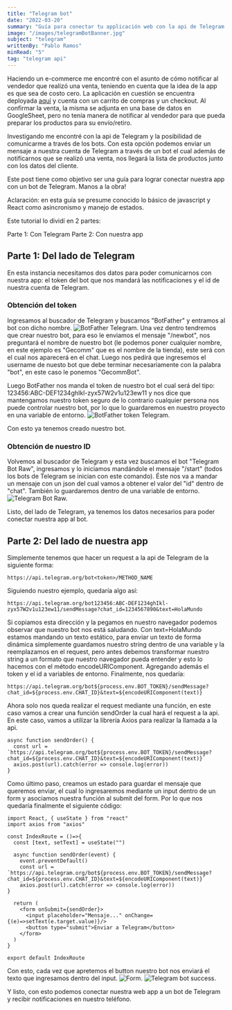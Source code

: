 ```yaml
---
title: "Telegram bot"
date: "2022-03-20"
summary: "Guía para conectar tu applicación web con la api de Telegram para recibir notificaciones de forma automática en tu smartphone a través de un bot."
image: "/images/telegramBotBanner.jpg"
subject: "telegram"
writtenBy: "Pablo Ramos"
minRead: "5"
tag: "telegram api"
---
```


Haciendo un e-commerce me encontré con el asunto de cómo notificar al vendedor que realizó una venta, teniendo en cuenta que la idea de la app es que sea de costo cero. La aplicación en cuestión se encuentra deployada [aquí](https://ecommerce-pablo.vercel.app/) y cuenta con un carrito de compras y un checkout.
Al confirmar la venta, la misma se adjunta en una base de datos en GoogleSheet, pero no tenía manera de notificar al vendedor para que pueda preparar los productos para su envío/retiro.


Investigando me encontré con la api de Telegram y la posibilidad de comunicarme a través de los bots.
Con esta opción podemos enviar un mensaje a nuestra cuenta de Telegram a través de un bot el cual además de notificarnos que se realizó una venta, nos llegará la lista de productos junto con los datos del cliente.


Este post tiene como objetivo ser una guía para lograr conectar nuestra app con un bot de Telegram.
Manos a la obra!


Aclaración: en esta guía se presume conocido lo básico de javascript y React como asincronismo y manejo de estados.


Este tutorial lo dividí en 2 partes:


Parte 1: Con Telegram
Parte 2: Con nuestra app


## Parte 1: Del lado de Telegram
En esta instancia necesitamos dos datos para poder comunicarnos con nuestra app: el token del bot que nos mandará las notificaciones y el id de nuestra cuenta de Telegram.


### Obtención del token ###

Ingresamos al buscador de Telegram y buscamos "BotFather" y entramos al bot con dicho nombre. 
![BotFather Telegram.](/images/botFather.jpg "BotFather")
Una vez dentro tendremos que crear nuestro bot, para eso le enviamos el mensaje "/newbot", nos preguntará el nombre de nuestro bot (le podemos poner cualquier nombre, en este ejemplo es "Gecomm" que es el nombre de la tienda), este será con el cual nos aparecerá en el chat.
Luego nos pedirá que ingresemos el username de nuesto bot que debe terminar necesariamente con la palabra "bot", en este caso le ponemos "GecommBot".


Luego BotFather nos manda el token de nuestro bot el cual será del tipo: <span>123456:ABC-DEF1234ghIkl-zyx57W2v1u123ew11</span> y nos dice que mantengamos nuestro token seguro de lo contrario cualquier persona nos puede controlar nuestro bot, por lo que lo guardaremos en nuestro proyecto en una variable de entorno.
![BotFather token Telegram.](/images/botFatherToken.jpg "BotFather token")


Con esto ya tenemos creado nuestro bot.

### Obtención de nuestro ID
Volvemos al buscador de Telegram y esta vez buscamos el bot "Telegram Bot Raw", ingresamos y lo iniciamos mandándole el mensaje "/start" (todos los bots de Telegram se inician con este comando). Éste nos va a mandar un mensaje con un json del cual vamos a obtener el valor del "id" dentro de "chat". También lo guardaremos dentro de una variable de entorno.
![Telegram Bot Raw.](/images/botRaw.jpg "Telegram Bot Raw")


Listo, del lado de Telegram, ya tenemos los datos necesarios para poder conectar nuestra app al bot.

## Parte 2: Del lado de nuestra app
Simplemente tenemos que hacer un request a la api de Telegram de la siguiente forma: 
```
https://api.telegram.org/bot<token>/METHOD_NAME
```
Siguiendo nuestro ejemplo, quedaría algo así: 
```
https://api.telegram.org/bot123456:ABC-DEF1234ghIkl-zyx57W2v1u123ew11/sendMessage?chat_id=1234567890&text=HolaMundo
```
Si copiamos esta dirección y la pegamos en nuestro navegador podemos observar que nuestro bot nos está saludando.
Con <span>text=HolaMundo</span> estamos mandando un texto estático, para enviar un texto de forma dinámica simplemente guardamos nuestro string dentro de una variable y la reemplazamos en el request, pero antes debemos transformar nuestro string a un formato que nuestro navegador pueda entender y esto lo hacemos con el método <span>encodeURIComponent</span>. Agregando además el token y el id a variables de entorno. Finalmente, nos quedaría:
```
https://api.telegram.org/bot${process.env.BOT_TOKEN}/sendMessage?chat_id=${process.env.CHAT_ID}&text=${encodeURIComponent(text)}
```

Ahora solo nos queda realizar el request mediante una función, en este caso vamos a crear una función sendOrder la cual hará el request a la api. En este caso, vamos a utilizar la librería Axios para realizar la llamada a la api.

```
async function sendOrder() {
  const url = `https://api.telegram.org/bot${process.env.BOT_TOKEN}/sendMessage?chat_id=${process.env.CHAT_ID}&text=${encodeURIComponent(text)}`
  axios.post(url).catch(error => console.log(error))
}
```

Como último paso, creamos un estado para guardar el mensaje que queremos enviar, el cual lo ingresaremos mediante un input dentro de un form y asociamos nuestra función al submit del form. Por lo que nos quedaría finalmente el siguiente código:


```
import React, { useState } from "react"
import axios from "axios"

const IndexRoute = ()=>{
  const [text, setText] = useState("")

  async function sendOrder(event) {
    event.preventDefault()
    const url = `https://api.telegram.org/bot${process.env.BOT_TOKEN}/sendMessage?chat_id=${process.env.CHAT_ID}&text=${encodeURIComponent(text)}`
    axios.post(url).catch(error => console.log(error))
}

  return (
    <form onSubmit={sendOrder}>
      <input placeholder="Mensaje..." onChange={(e)=>setText(e.target.value)}/>
      <button type="submit">Enviar a Telegram</button>
    </form>
  )
}

export default IndexRoute

```

Con esto, cada vez que apretemos el button nuestro bot nos enviará el texto que ingresamos dentro del input.
![Form.](/images/botConnected.jpg "Form")
![Telegram bot success.](/images/botSuccess.jpg "Telegram bot success")

Y listo, con esto podemos conectar nuestra web app a un bot de Telegram y recibir notificaciones en nuestro teléfono.